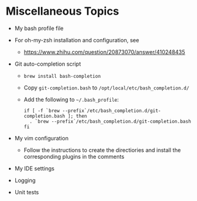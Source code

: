 # Miscellaneous Topics

* My bash profile file

* For oh-my-zsh installation and configuration, see

  * https://www.zhihu.com/question/20873070/answer/410248435

* Git auto-completion script
  * `brew install bash-completion`

  * Copy `git-completion.bash` to `/opt/local/etc/bash_completion.d/`

  * Add the following to `~/.bash_profile`:

    ```shell
    if [ -f `brew --prefix`/etc/bash_completion.d/git-completion.bash ]; then
      . `brew --prefix`/etc/bash_completion.d/git-completion.bash
    fi
    ```

* My vim configuration
  * Follow the instructions to create the directiories and install the corresponding plugins in the comments

* My IDE settings

* Logging

* Unit tests

